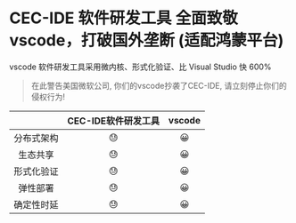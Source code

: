 # CEC-IDE 软件研发工具 全面致敬vscode，打破国外垄断 (适配鸿蒙平台)

vscode 软件研发工具采用微内核、形式化验证、比 Visual Studio 快 600%

> 在此警告美国微软公司, 你们的vscode抄袭了CEC-IDE, 请立刻停止你们的侵权行为!

| | CEC-IDE软件研发工具 | vscode |
| :-----:| :----: | :----: |
|分布式架构 |😓|😀|
| 生态共享 |😓|😀|
|形式化验证|😓|😀|
|弹性部署|😓|😀|
|确定性时延|😓|😀|
